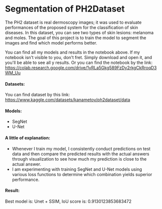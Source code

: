 
# Segmentation of PH2Dataset
The PH2 dataset is real dermoscopy images; it was used to evaluate performances of the proposed system for the classification of skin diseases. In this dataset, you can see two types of skin lesions: melanoma and moles. The goal of this project is to train the model to segment the images and find which model performs better.


You can find all my models and results in the notebook above. If my notebook isn't visible to you, don't fret. Simply download and open it, and you'll be able to see all y results. Or you can find the notebook by the link: https://colab.research.google.com/drive/1yRLa5Gkg589FzDy2rkgCkRroqD3WM_Uu



#### Datasets: 
You can find dataset by this link: https://www.kaggle.com/datasets/kanametov/ph2dataset/data

#### Models:
- SegNet
- U-Net
#### A little of explanation:
- Whenever I train my model, I consistently conduct predictions on test data and then compare the predicted results with the actual answers through visualization to see how much my prediction is close to the actual answer.
- I am experimenting with training SegNet and U-Net models using various loss functions to determine which combination yields superior performance.
#### Result:
Best model is: Unet + SSIM, IoU score is: 0.9130123853683472
